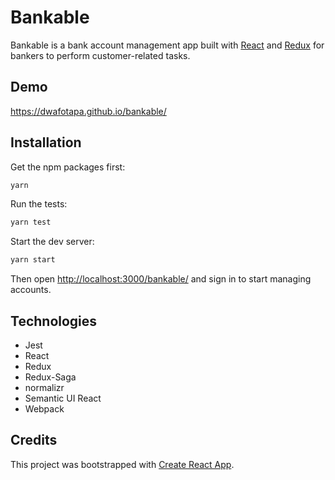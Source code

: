 # Bankable
Bankable is a bank account management app built with [React](https://reactjs.org/) and [Redux](https://redux.js.org/) for bankers to perform customer-related tasks.

## Demo

https://dwafotapa.github.io/bankable/

## Installation

Get the npm packages first:
```sh
yarn
```

Run the tests:
```sh
yarn test
```

Start the dev server:
```sh
yarn start
```

Then open [http://localhost:3000/bankable/](http://localhost:3000/bankable/) and sign in to start managing accounts.

## Technologies

- Jest
- React
- Redux
- Redux-Saga
- normalizr
- Semantic UI React
- Webpack

## Credits

This project was bootstrapped with [Create React App](https://github.com/facebookincubator/create-react-app).